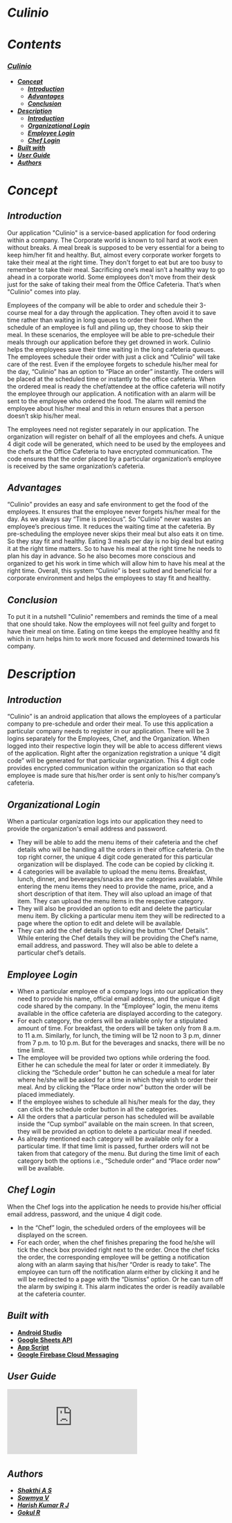 # _*Culinio*_

# _Contents_

###  [**_Culinio_**](#Culinio)
  - [**_Concept_**](#Concept)
    - [**_Introduction_**](#introduction)
    - [**_Advantages_**](#Advantages)
    - [**_Conclusion_**](#Conclusion)
  - [**_Description_**](#description)
    - [**_Introduction_**](#introduction)
    - [**_Organizational Login_**](#organizational-login)
    - [**_Employee Login_**](#employee-login)
    - [**_Chef Login_**](#chef-login)
  - [**_Built with_**](#built-with)
  - [**_User Guide_**](#user-guide)
  - [**_Authors_**](#authors)

# _Concept_

## _Introduction_
Our application "Culinio" is a service-based application for food ordering within a company. The Corporate world is known to toil hard at work even without breaks. A meal break is supposed to be very essential for a being to keep him/her fit and healthy. But, almost every corporate worker forgets to take their meal at the right time. They don't forget to eat but are too busy to remember to take their meal. Sacrificing one’s meal isn’t a healthy way to go ahead in a corporate world. Some employees don't move from their desk just for the sake of taking their meal from the Office Cafeteria. That’s when "Culinio" comes into play.

Employees of the company will be able to order and schedule their 3-course meal for a day through the application. They often avoid it to save time rather than waiting in long queues to order their food. When the schedule of an employee is full and piling up, they choose to skip their meal. In these scenarios, the employee will be able to pre-schedule their meals through our application before they get drowned in work. Culinio helps the employees save their time waiting in the long cafeteria queues. The employees schedule their order with just a click and “Culinio” will take care of the rest. Even if the employee forgets to schedule his/her meal for the day, “Culinio” has an option to “Place an order” instantly. The orders will be placed at the scheduled time or instantly to the office cafeteria. When the ordered meal is ready the chef/attendee at the office cafeteria will notify the employee through our application. A notification with an alarm will be sent to the employee who ordered the food. The alarm will remind the employee about his/her meal and this in return ensures that a person doesn’t skip his/her meal.

The employees need not register separately in our application. The organization will register on behalf of all the employees and chefs.  A unique 4 digit code will be generated, which need to be used by the employees and the chefs at the Office Cafeteria to have encrypted communication. The code ensures that the order placed by a particular organization’s employee is received by the same organization’s cafeteria.

## _Advantages_
“Culinio” provides an easy and safe environment to get the food of the employees. It ensures that the employee never forgets his/her meal for the day. As we always say “Time is precious”. So “Culinio” never wastes an employee’s precious time. It reduces the waiting time at the cafeteria. By pre-scheduling the employee never skips their meal but also eats it on time. So they stay fit and healthy. Eating 3 meals per day is no big deal but eating it at the right time matters. So to have his meal at the right time he needs to plan his day in advance. So he also becomes more conscious and organized to get his work in time which will allow him to have his meal at the right time. Overall, this system “Culinio” is best suited and beneficial for a corporate environment and helps the employees to stay fit and healthy.

## _Conclusion_
To put it in a nutshell "Culinio" remembers and reminds the time of a meal that one should take. Now the employees will not feel guilty and forget to have their meal on time. Eating on time keeps the employee healthy and fit which in turn helps him to work more focused and determined towards his company.


# _Description_

## _Introduction_
“Culinio” is an android application that allows the employees of a particular company to pre-schedule and order their meal. To use this application a particular company needs to register in our application. There will be 3 logins separately for the Employees, Chef, and the Organization. When logged into their respective login they will be able to access different views of the application. Right after the organization registration a unique “4 digit code” will be generated for that particular organization. This 4 digit code provides encrypted communication within the organization so that each employee is made sure that his/her order is sent only to his/her company’s cafeteria.

## _Organizational Login_
When a particular organization logs into our application they need to provide the organization's email address and password. 
* They will be able to add the menu items of their cafeteria and the chef details who will be handling all the orders in their office cafeteria.
 On the top right corner, the unique 4 digit code generated for this particular organization will be displayed. The code can be copied by clicking it. 
* 4 categories will be available to upload the menu items. Breakfast, lunch, dinner, and beverages/snacks are the categories available. While entering the menu items they need to provide the name, price, and a short description of that item. They will also upload an image of that item. They can upload the menu items in the respective category. 
* They will also be provided an option to edit and delete the particular menu item. By clicking a particular menu item they will be redirected to a page where the option to edit and delete will be available.
* They can add the chef details by clicking the button “Chef Details”. While entering the Chef details they will be providing the Chef’s name, email address, and password. They will also be able to delete a particular chef’s details.


## _Employee Login_
* When a particular employee of a company logs into our application they need to provide his name, official email address, and the unique 4 digit code shared by the company. 
In the “Employee” login, the menu items available in the office cafeteria are displayed according to the category. 
* For each category, the orders will be available only for a stipulated amount of time. For breakfast, the orders will be taken only from 8 a.m. to 11 a.m. Similarly, for lunch, the timing will be 12 noon to 3 p.m, dinner from 7 p.m. to 10 p.m. But for the beverages and snacks, there will be no time limit.
* The employee will be provided two options while ordering the food. Either he can schedule the meal for later or order it immediately. By clicking the “Schedule order” button he can schedule a meal for later where he/she will be asked for a time in which they wish to order their meal. And by clicking the “Place order now” button the order will be placed immediately. 
* If the employee wishes to schedule all his/her meals for the day, they can click the schedule order button in all the categories. 
* All the orders that a particular person has scheduled will be available inside the “Cup symbol” available on the main screen. In that screen, they will be provided an option to delete a particular meal if needed. 
* As already mentioned each category will be available only for a particular time. If that time limit is passed, further orders will not be taken from that category of the menu. But during the time limit of each category both the options i.e., “Schedule order” and “Place order now” will be available.

## _Chef Login_
When the Chef logs into the application he needs to provide his/her official email address, password, and the unique 4 digit code. 
* In the “Chef” login, the scheduled orders of the employees will be displayed on the screen. 
* For each order, when the chef finishes preparing the food he/she will tick the check box provided right next to the order. Once the chef ticks the order, the corresponding employee will be getting a notification along with an alarm saying that his/her “Order is ready to take”. 
The employee can turn off the notification alarm either by clicking it and he will be redirected to a page with the “Dismiss” option. Or he can turn off the alarm by swiping it. This alarm indicates the order is readily available at the cafeteria counter.




## _Built with_

- [**Android Studio**](https://developer.android.com/docs) 
- [**Google Sheets API**](https://developers.google.com/sheets/api/quickstart/apps-script) 
- [**App Script**](https://developers.google.com/apps-script/reference/document) 
- [**Google Firebase Cloud Messaging**](https://firebase.google.com/docs/engage) 


## _User Guide_

![User_Guide](https://github.com/CodeFellas2021/Culinio/blob/master/User%20Manual.pdf)

## _Authors_

- [**_Shakthi A S_**](https://github.com/shakthi-26)
- [**_Sowmya V_**](https://github.com/vsowmyasv)
- [**_Harish Kumar R J_**](https://github.com/Harish-Kumar-R-J)
- [**_Gokul R_**](https://github.com/gokul2507)
